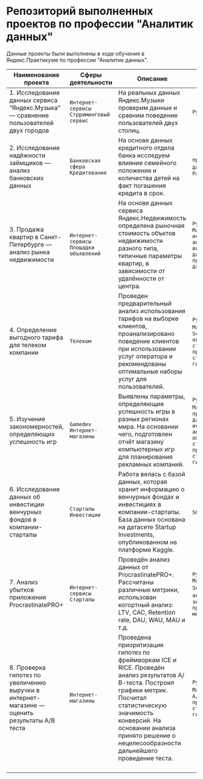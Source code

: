 # Репозиторий выполненных проектов по профессии "Аналитик данных"

Данные проекты были выполнены в ходе обучения в Яндекс.Практикуме по профессии "Аналитик данных".

| Наименование проекта                                                                         | Сферы деятельности                        | Описание                                                                                                                                                                                                                                                         | Стек                                                                                                                                                 |
|----------------------------------------------------------------------------------------------|-------------------------------------------|------------------------------------------------------------------------------------------------------------------------------------------------------------------------------------------------------------------------------------------------------------------|------------------------------------------------------------------------------------------------------------------------------------------------------|
| 1. Исследование данных сервиса “Яндекс.Музыка” — сравнение пользователей двух городов        | `Интернет-сервисы` `Стрриминговый сервис` | На реальных данных Яндекс.Музыки проверим данные и сравним поведение пользователей двух столиц.                                                                                                                                                                  | `Python` `Pandas`                                                                                                                                    |
| 2. Исследование надёжности заёмщиков — анализ банковских данных                              | `Банковская сфера` `Кредитование`         | На основе данных кредитного отдела банка исследуем влияние семейного положения и количества детей на факт погашения кредита в срок.                                                                                                                              | `предобработка данных` `Python` `Pandas`                                                                                                             |
| 3. Продажа квартир в Санкт-Петербурге — анализ рынка недвижимости                            | `Интернет-сервисы` `Площадки объявлений`  | На основе данных сервиса Яндекс.Недвижимость определена рыночная стоимость объктов недвижимости разного типа, типичные параметры квартир, в зависимости от удалённости от центра.                                                                                | `Python` `Pandas` `Matplotlib` `исследовательский анализ` `визуализация данных` `предобработка данных`                                               |
| 4. Определение выгодного тарифа для телеком компании                                         | `Телеком`                                 | Проведен предварительный анализ использования тарифов на выборке клиентов, проанализировано поведение клиентов при использовании услуг оператора и рекомендованы оптимальные наборы услуг для пользователей.                                                     | `Python` `Pandas` `Matplotlib` `Numpy` `Scipy` `описательная статистика` `проверка статистических гипотез`                                           |
| 5. Изучение закономерностей, определяющих успешность игр                                     | `Gamedev` `Интернет-магазины`             | Выявлены параметры, определяющие успешность игры в разных регионах мира. На основании чего, подготовлен отчёт магазину компьютерных игр для планирования рекламных компаний.                                                                                     | `Python` `Pandas` `Matplotlib` `Numpy` `предобработка данных` `исследовательский анализ` `описательная статистика` `проверка статистических гипотез` |
| 6. Исследование данных об инвестиции венчурных фондов в компании-стартапы                    | `Стартапы` `Инвестиции`                   | Работа велась с базой данных, которая хранит информацию о венчурных фондах и инвестициях в компании-стартапы. База данных основана на датасете Startup Investments, опубликованном на платформе Kaggle.                                                          | `SQL` `PostgreSQL`                                                                                                                                   |
| 7. Анализ убытков приложения ProcrastinatePRO+                                               | `Интернет-сервисы` `Стартапы`             | Проведён анализ данных от ProcrastinatePRO+.  Рассчитаны различные метрики, использован когортный анализ: LTV, CAC, Retention rate, DAU, WAU, MAU и т.д.                                                                                                         | `Python` `Pandas` `Matplotlib` `Seaborn` `когортный анализ` `юнит-экономика` `продуктовые метрики`                                                   |
| 8. Проверка гипотез по увеличению выручки в интернет-магазине — оценить результаты A/B теста | `Интернет-магазины`                       | Проведена приоритизация гипотез по фреймворкам ICE и RICE. Проведён анализ результатов А/В-теста. Построил графики метрик. Посчитал статистическую значимость конверсий. На основании анализа принято решение о нецелесообразности дальнейшего проведение теста. | `Python` `Pandas` `Matplotlib` `SciPy` `A/B-тестирование` `проверка статистических гипотез`                                                          |
|                                                                                              |                                           |                                                                                                                                                                                                                                                                  |                                                                                                                                                      |
|                                                                                              |                                           |                                                                                                                                                                                                                                                                  |                                                                                                                                                      |
|                                                                                              |                                           |                                                                                                                                                                                                                                                                  |                                                                                                                                                      |
|                                                                                              |                                           |                                                                                                                                                                                                                                                                  |                                                                                                                                                      |
